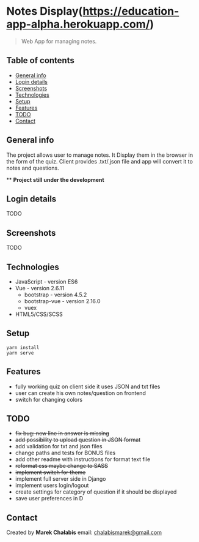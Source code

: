 # Notes Display(https://education-app-alpha.herokuapp.com/)

> Web App for managing notes.

## Table of contents

- [General info](#general-info)
- [Login details](#login-details)
- [Screenshots](#screenshots)
- [Technologies](#technologies)
- [Setup](#setup)
- [Features](#features)
- [TODO](#TODO)
- [Contact](#contact)

## General info

The project allows user to manage notes. It Display them in the browser in the form of the quiz. Client provides .txt/.json file and app will convert it to notes and questions.

\*\* <b>Project still under the development</b>

## Login details

TODO

## Screenshots

TODO

## Technologies

- JavaScript - version ES6
- Vue - version 2.6.11
  - bootstrap - version 4.5.2
  - bootstrap-vue - version 2.16.0
  - vuex
- HTML5/CSS/SCSS

## Setup

```
yarn install
yarn serve
```

## Features

- fully working quiz on client side it uses JSON and txt files
- user can create his own notes/question on frontend
- switch for changing colors

## TODO

- ~~fix bug: new line in answer is missing~~
- ~~add possibility to upload question in JSON format~~
- add validation for txt and json files
- change paths and tests for BONUS files
- add other readme with instructions for format text file
- ~~reformat css maybe change to SASS~~
- ~~implement switch for theme~~
- implement full server side in Django
- implement users login/logout
- create settings for category of question if it should be displayed
- save user preferences in D

## Contact

Created by <b>Marek Chałabis</b> email: chalabismarek@gmail.com

<!--
TODO make it more clear

### Compiles and minifies for production

```
yarn build
```

### Lints and fixes files

```      const questions = fileAsObject[category];
yarn lint
```

### Customize configuration

See [Configuration Reference](https://cli.vuejs.org/config/).

# Education_App -->
